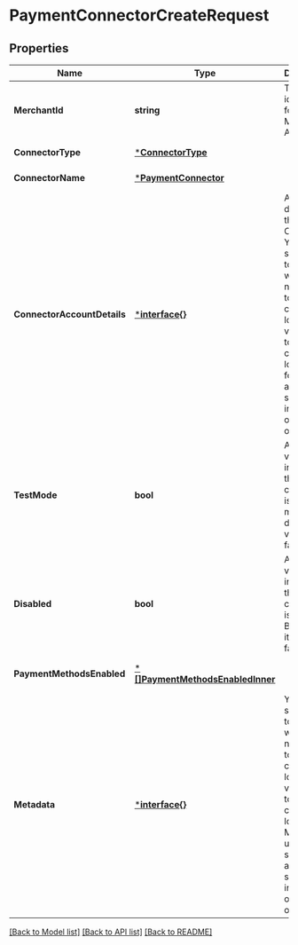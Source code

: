 # PaymentConnectorCreateRequest

## Properties
Name | Type | Description | Notes
------------ | ------------- | ------------- | -------------
**MerchantId** | **string** | The identifier for the Merchant Account. | [default to null]
**ConnectorType** | [***ConnectorType**](ConnectorType.md) |  | [default to null]
**ConnectorName** | [***PaymentConnector**](PaymentConnector.md) |  | [default to null]
**ConnectorAccountDetails** | [***interface{}**](interface{}.md) | Account details of the Connector. You can specify up to 50 keys, with key names up to 40 characters long and values up to 500 characters long. Useful for storing additional, structured information on an object. | [optional] [default to null]
**TestMode** | **bool** | A boolean value to indicate if the connector is in Test mode. By default, its value is false. | [optional] [default to null]
**Disabled** | **bool** | A boolean value to indicate if the connector is disabled. By default, its value is false. | [optional] [default to null]
**PaymentMethodsEnabled** | [***[]PaymentMethodsEnabledInner**](array.md) |  | [optional] [default to null]
**Metadata** | [***interface{}**](interface{}.md) | You can specify up to 50 keys, with key names up to 40 characters long and values up to 500 characters long. Metadata is useful for storing additional, structured information on an object. | [optional] [default to null]

[[Back to Model list]](../README.md#documentation-for-models) [[Back to API list]](../README.md#documentation-for-api-endpoints) [[Back to README]](../README.md)

